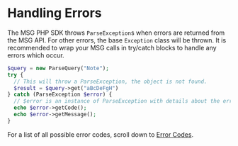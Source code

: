 # Handling Errors

The MSG PHP SDK throws `ParseException`s when errors are returned from the MSG API.  For other errors, the base `Exception` class will be thrown.  It is recommended to wrap your MSG calls in try/catch blocks to handle any errors which occur.

```php
$query = new ParseQuery("Note");
try {
  // This will throw a ParseException, the object is not found.
  $result = $query->get("aBcDeFgH")
} catch (ParseException $error) {
  // $error is an instance of ParseException with details about the error.
  echo $error->getCode();
  echo $error->getMessage();
}
```

For a list of all possible error codes, scroll down to [Error Codes](#error-codes).
